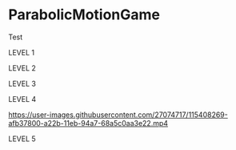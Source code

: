 # ParabolicMotionGame


Test

LEVEL 1

LEVEL 2

LEVEL 3

LEVEL 4

https://user-images.githubusercontent.com/27074717/115408269-afb37800-a22b-11eb-94a7-68a5c0aa3e22.mp4




LEVEL 5
